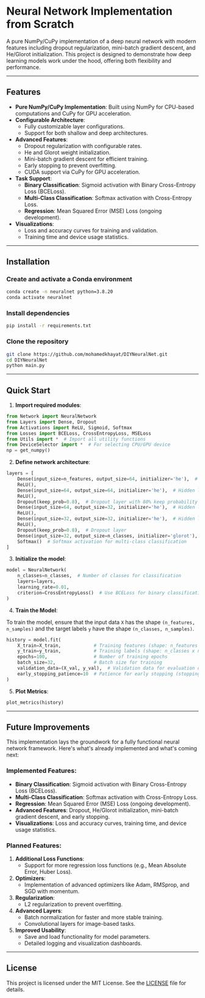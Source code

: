 # Neural Network Implementation from Scratch

A pure NumPy/CuPy implementation of a deep neural network with modern features including dropout regularization, mini-batch gradient descent, and He/Glorot initialization. This project is designed to demonstrate how deep learning models work under the hood, offering both flexibility and performance.

---

## Features

- **Pure NumPy/CuPy Implementation**: Built using NumPy for CPU-based computations and CuPy for GPU acceleration.
- **Configurable Architecture**:
  - Fully customizable layer configurations.
  - Support for both shallow and deep architectures.
- **Advanced Features**:
  - Dropout regularization with configurable rates.
  - He and Glorot weight initialization.
  - Mini-batch gradient descent for efficient training.
  - Early stopping to prevent overfitting.
  - CUDA support via CuPy for GPU acceleration.
- **Task Support**:
  - **Binary Classification**: Sigmoid activation with Binary Cross-Entropy Loss (BCELoss).
  - **Multi-Class Classification**: Softmax activation with Cross-Entropy Loss.
  - **Regression**: Mean Squared Error (MSE) Loss (ongoing development).
- **Visualizations**:
  - Loss and accuracy curves for training and validation.
  - Training time and device usage statistics.

---

## Installation

### Create and activate a Conda environment

```bash
conda create -n neuralnet python=3.8.20
conda activate neuralnet
```

### Install dependencies

```bash
pip install -r requirements.txt
```

### Clone the repository

```bash
git clone https://github.com/mohamedkhayat/DIYNeuralNet.git
cd DIYNeuralNet
python main.py
```

---

## Quick Start

1. **Import required modules**:

```python
from Network import NeuralNetwork
from Layers import Dense, Dropout
from Activations import ReLU, Sigmoid, Softmax
from Losses import BCELoss, CrossEntropyLoss, MSELoss
from Utils import *  # Import all utility functions
from DeviceSelector import *  # For selecting CPU/GPU device
np = get_numpy()
```

2. **Define network architecture**:

```python
layers = [
    Dense(input_size=n_features, output_size=64, initializer='he'),  # Input layer with He initialization
    ReLU(),
    Dense(input_size=64, output_size=64, initializer='he'),  # Hidden layer 1
    ReLU(),
    Dropout(keep_prob=0.8),  # Dropout layer with 80% keep probability
    Dense(input_size=64, output_size=32, initializer='he'),  # Hidden layer 2
    ReLU(),
    Dense(input_size=32, output_size=32, initializer='he'),  # Hidden layer 3
    ReLU(),
    Dropout(keep_prob=0.8),  # Dropout layer
    Dense(input_size=32, output_size=n_classes, initializer='glorot'),  # Output layer with Glorot initialization
    Softmax()  # Softmax activation for multi-class classification
]
```

3. **Initialize the model**:

```python
model = NeuralNetwork(
    n_classes=n_classes,  # Number of classes for classification
    layers=layers,
    learning_rate=0.01,
    criterion=CrossEntropyLoss()  # Use BCELoss for binary classification or MSELoss for regression
)
```

4. **Train the Model**:

To train the model, ensure that the input data `X` has the shape `(n_features, n_samples)` and the target labels `y` have the shape `(n_classes, n_samples)`.

```python
history = model.fit(
    X_train=X_train,            # Training features (shape: n_features x n_samples)
    y_train=y_train,            # Training labels (shape: n_classes x n_samples)
    epochs=100,                 # Number of training epochs
    batch_size=32,              # Batch size for training
    validation_data=(X_val, y_val),  # Validation data for evaluation during training
    early_stopping_patience=10  # Patience for early stopping (stopping training if no improvement)
)
```

5. **Plot Metrics**:

```python
plot_metrics(history)
```

---

## Future Improvements

This implementation lays the groundwork for a fully functional neural network framework. Here's what's already implemented and what's coming next:

### **Implemented Features**:
- **Binary Classification**: Sigmoid activation with Binary Cross-Entropy Loss (BCELoss).
- **Multi-Class Classification**: Softmax activation with Cross-Entropy Loss.
- **Regression**: Mean Squared Error (MSE) Loss (ongoing development).
- **Advanced Features**: Dropout, He/Glorot initialization, mini-batch gradient descent, and early stopping.
- **Visualizations**: Loss and accuracy curves, training time, and device usage statistics.

### **Planned Features**:
1. **Additional Loss Functions**:
   - Support for more regression loss functions (e.g., Mean Absolute Error, Huber Loss).
2. **Optimizers**:
   - Implementation of advanced optimizers like Adam, RMSprop, and SGD with momentum.
3. **Regularization**:
   - L2 regularization to prevent overfitting.
4. **Advanced Layers**:
   - Batch normalization for faster and more stable training.
   - Convolutional layers for image-based tasks.
5. **Improved Usability**:
   - Save and load functionality for model parameters.
   - Detailed logging and visualization dashboards.
   
---

## License

This project is licensed under the MIT License. See the [LICENSE](LICENSE) file for details.
